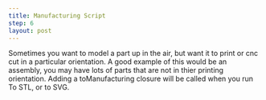 ```yaml
---
title: Manufacturing Script
step: 6
layout: post
---
```

Sometimes you want to model a part up in the air, but want it to print or cnc cut in a particular orientation. A good example of this would be an assembly, you may have lots of parts that are not in thier printing orientation. Adding a toManufacturing closure will be called when you run To STL, or to SVG. 

<script src="https://gist.github.com/madhephaestus/9786cbb6076d99e64445907a21698be4.js"></script>

